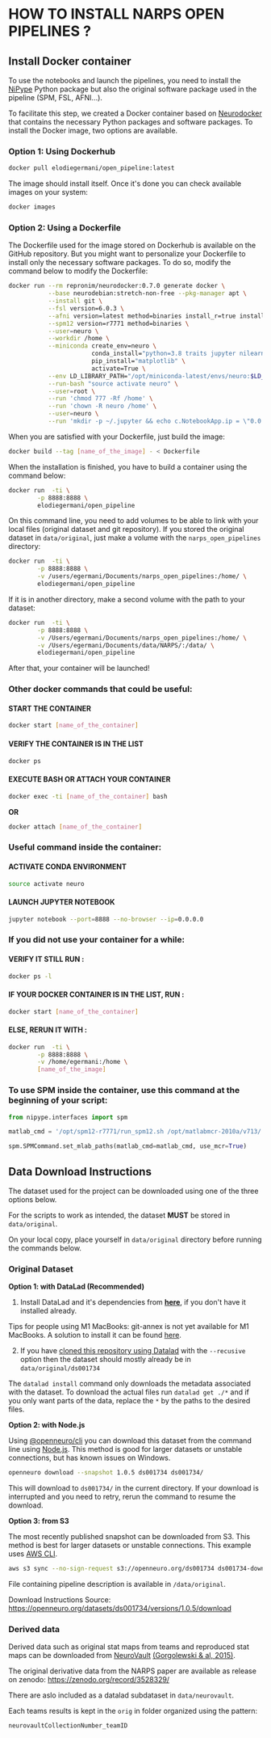 # HOW TO INSTALL NARPS OPEN PIPELINES ? 

## Install Docker container

To use the notebooks and launch the pipelines, you need to install the [NiPype](https://nipype.readthedocs.io/en/latest/users/install.html) Python package but also the original software package used in the pipeline (SPM, FSL, AFNI...). 

To facilitate this step, we created a Docker container based on [Neurodocker](https://github.com/ReproNim/neurodocker) that contains the necessary Python packages and software packages. To install the Docker image, two options are available.

### Option 1: Using Dockerhub
```bash
docker pull elodiegermani/open_pipeline:latest
```

The image should install itself. Once it's done you can check available images on your system:

```bash
docker images
```

### Option 2: Using a Dockerfile 
The Dockerfile used for the image stored on Dockerhub is available on the GitHub repository. But you might want to personalize your Dockerfile to install only the necessary software packages. To do so, modify the command below to modify the Dockerfile: 

```bash
docker run --rm repronim/neurodocker:0.7.0 generate docker \
           --base neurodebian:stretch-non-free --pkg-manager apt \
           --install git \
           --fsl version=6.0.3 \
           --afni version=latest method=binaries install_r=true install_r_pkgs=true install_python2=true install_python3=true \
           --spm12 version=r7771 method=binaries \
           --user=neuro \
           --workdir /home \
           --miniconda create_env=neuro \
                       conda_install="python=3.8 traits jupyter nilearn graphviz nipype scikit-image" \
                       pip_install="matplotlib" \
                       activate=True \
           --env LD_LIBRARY_PATH="/opt/miniconda-latest/envs/neuro:$LD_LIBRARY_PATH" \
           --run-bash "source activate neuro" \
           --user=root \
           --run 'chmod 777 -Rf /home' \
           --run 'chown -R neuro /home' \
           --user=neuro \
           --run 'mkdir -p ~/.jupyter && echo c.NotebookApp.ip = \"0.0.0.0\" > ~/.jupyter/jupyter_notebook_config.py' > Dockerfile
```

When you are satisfied with your Dockerfile, just build the image:

```bash
docker build --tag [name_of_the_image] - < Dockerfile
```

When the installation is finished, you have to build a container using the command below:

```bash
docker run 	-ti \
		-p 8888:8888 \
		elodiegermani/open_pipeline
```

On this command line, you need to add volumes to be able to link with your local files (original dataset and git repository). If you stored the original dataset in `data/original`, just make a volume with the `narps_open_pipelines` directory:

```bash
docker run 	-ti \
		-p 8888:8888 \
		-v /users/egermani/Documents/narps_open_pipelines:/home/ \
		elodiegermani/open_pipeline
``` 

If it is in another directory, make a second volume with the path to your dataset:

```bash
docker run 	-ti \
		-p 8888:8888 \
		-v /Users/egermani/Documents/narps_open_pipelines:/home/ \
		-v /Users/egermani/Documents/data/NARPS/:/data/ \
		elodiegermani/open_pipeline
```

After that, your container will be launched! 

### Other docker commands that could be useful: 
#### START THE CONTAINER 

```bash
docker start [name_of_the_container]
```

#### VERIFY THE CONTAINER IS IN THE LIST 

```bash
docker ps
```

#### EXECUTE BASH OR ATTACH YOUR CONTAINER 

```bash
docker exec -ti [name_of_the_container] bash
```

**OR**

```bash
docker attach [name_of_the_container]
```

### Useful command inside the container: 
#### ACTIVATE CONDA ENVIRONMENT

```bash
source activate neuro
```

#### LAUNCH JUPYTER NOTEBOOK

```bash
jupyter notebook --port=8888 --no-browser --ip=0.0.0.0
```

### If you did not use your container for a while: 
#### VERIFY IT STILL RUN : 

```bash
docker ps -l
```

#### IF YOUR DOCKER CONTAINER IS IN THE LIST, RUN :

```bash
docker start [name_of_the_container]
```

#### ELSE, RERUN IT WITH : 

```bash
docker run 	-ti \
		-p 8888:8888 \
		-v /home/egermani:/home \
		[name_of_the_image]
```

### To use SPM inside the container, use this command at the beginning of your script:

```python
from nipype.interfaces import spm

matlab_cmd = '/opt/spm12-r7771/run_spm12.sh /opt/matlabmcr-2010a/v713/ script'

spm.SPMCommand.set_mlab_paths(matlab_cmd=matlab_cmd, use_mcr=True)
```

## Data Download Instructions

The dataset used for the project can be downloaded using one of the three options below. 

For the scripts to work as intended, the dataset **MUST** be stored in `data/original`.

On your local copy, place yourself in `data/original` directory before running the commands below.

### Original Dataset

**Option 1: with DataLad (Recommended)**

1. Install DataLad and it's dependencies from **[here](http://handbook.datalad.org/en/latest/intro/installation.html)**, if you don't have it installed already.

Tips for people using M1 MacBooks: git-annex is not yet available for M1 MacBooks. A solution to install it can be found [here](https://gist.github.com/Arshitha/45026e56b71ae35446af2239f98dcb4b). 
   
2. If you have [cloned this repository using Datalad](#getting-started) with the `--recusive` option
   then the dataset should mostly already be in `data/original/ds001734`

The `datalad install` command only downloads the metadata associated with the dataset. 
To download the actual files run `datalad get ./*` and if you only want parts of the data, 
replace the `*` by the paths to the desired files.

**Option 2: with Node.js**

Using [@openneuro/cli](https://www.npmjs.com/package/@openneuro/cli) you can download this dataset from the command line using [Node.js](https://nodejs.org/en/download/). This method is good for larger datasets or unstable connections, but has known issues on Windows.

```bash
openneuro download --snapshot 1.0.5 ds001734 ds001734/
```

This will download to `ds001734/` in the current directory. If your download is interrupted and you need to retry, rerun the command to resume the download.

**Option 3: from S3**

The most recently published snapshot can be downloaded from S3. This method is best for larger datasets or unstable connections. This example uses [AWS CLI](https://aws.amazon.com/cli/).

```bash
aws s3 sync --no-sign-request s3://openneuro.org/ds001734 ds001734-download/
```

File containing pipeline description is available in `/data/original`.

Download Instructions Source: https://openneuro.org/datasets/ds001734/versions/1.0.5/download
### Derived data

Derived data such as original stat maps from teams and reproduced stat maps 
can be downloaded from [NeuroVault](https://www.neurovault.org) 
[(Gorgolewski & al, 2015)](https://www.frontiersin.org/articles/10.3389/fninf.2015.00008/full). 

The original derivative data from the NARPS paper are available 
as release on zenodo: https://zenodo.org/record/3528329/

There are aslo included as a datalad subdataset in `data/neurovault`.

Each teams results is kept in the `orig` in folder organized using the pattern:

```
neurovaultCollectionNumber_teamID
```
